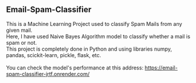 ## Email-Spam-Classifier

This is a Machine Learning Project used to classify Spam Mails from any given mail. 
<br>Here, I have used Naive Bayes Algorithm model to classify whether a mail is spam or not.
<br>This project is completely done in Python and using libraries numpy, pandas, scickit-learn, pickle, flask, etc.<br><br>
You can check the model's performance at this address: https://email-spam-classifier-jrtf.onrender.com/
